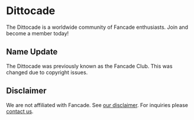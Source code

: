 # Dittocade

The Dittocade is a worldwide community of Fancade enthusiasts. Join and become a member today!

## Name Update

The Dittocade was previously known as the Fancade Club. This was changed due to copyright issues.

## Disclaimer

We are not affiliated with Fancade. See [our disclaimer](https://cade.party/disclaimer). For inquiries please [contact us](https://cade.party/contact).
